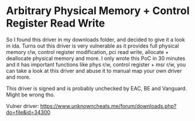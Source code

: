 # Arbitrary Physical Memory + Control Register Read Write

So I found this driver in my downloads folder, and decided to give it a look in ida. Turns out this driver is very vulnerable as it provides full physical memory r/w, control register modification, pci read write, allocate + deallocate physical memory and more. I only wrote this PoC in 30 minutes and it has important functions like phys r/w, control register + msr r/w, you can take a look at this driver and abuse it to manual map your own driver and more.


This driver is signed and is probably unchecked by EAC, BE and Vanguard. Might be wrong tho.


Vulner driver: https://www.unknowncheats.me/forum/downloads.php?do=file&id=34300
